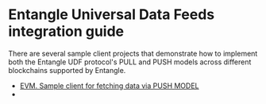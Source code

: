 # Entangle Universal Data Feeds integration guide

There are several sample client projects that demonstrate how to implement both the Entangle UDF protocol's PULL and 
PUSH models across different blockchains supported by Entangle.

- [EVM. Sample client for fetching data via PUSH MODEL](./examples/push-consumer/README.md)
- 